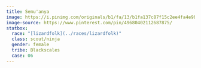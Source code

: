 ```yaml
---
title: Semu'anya
image: https://i.pinimg.com/originals/b1/fa/13/b1fa137c87f15c2ee4fa4e9b3449984e.jpg
image-source: https://www.pinterest.com/pin/49680402112687875/
statbox:
  race: "[lizardfolk](../races/lizardfolk)"
  class: scout/ninja
  gender: female
  tribe: Blackscales
  case: 06
---
```

